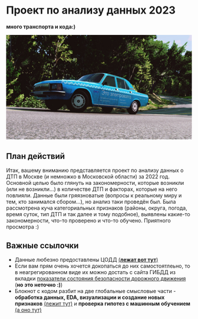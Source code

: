 # Проект по анализу данных 2023

**много транспорта и кода:)**

![это электро...](https://github.com/ankp0/andan-2023-project/blob/main/%D0%B2%D0%BE%D0%BB%D0%B3%D0%B0.jpg)

## План действий
Итак, вашему вниманию представляется проект по анализу данных о ДТП в Москве (и немножко в Московской области) за 2022 год. 
Основной целью было глянуть на закономерности, которые возникли (или не возникли...) в количестве ДТП и факторах, которые на него повлияли. Данные были гряязноватые (вопросы к реальному миру и тем, кто занимался сбором...), но анализ таки проведён был. 
Была рассмотрена куча категориальных признаков (районы, округа, погода, время суток, тип ДТП и так далее и тому подобное), выявлены какие-то закономерности, что-то проверено и что-то обучено. Приятного просмотра :)

## Важные ссылочки
- Данные любезно предоставлены ЦОДД [(**лежат вот тут**)](https://github.com/ankp0/andan-2023-project/blob/main/accidents.csv)
- Если вам прям очень хочется докопаться до них самостоятлеьно, то в неагрегированном виде их можно достать с сайта ГИБДД из вкладки [показатели состояния безопасности дорожного движения](http://stat.gibdd.ru/) (**но это неточно :)**)
- Блокнот с кодом разбит на две глобальные смысловые части - **обработка данных, EDA, визуализации и создание новых признаков** [(лежит тут)](https://github.com/ankp0/andan-2023-project/blob/main/eda.ipynb) и **проверка гипотез с машинным обучением** [(а оно тут)](https://github.com/ankp0/andan-2023-project/blob/main/hypothesis_ML.ipynb)

